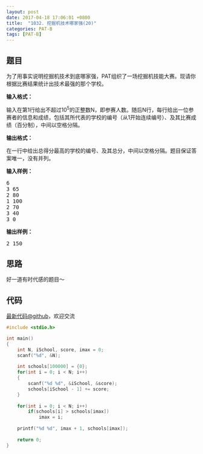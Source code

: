 ```yaml
---
layout: post
date: 2017-04-18 17:06:01 +0800
title:  "1032. 挖掘机技术哪家强(20)"
categories: PAT-B
tags: [PAT-B]
---
```


## 题目

<div id="problemContent">
<p>
为了用事实说明挖掘机技术到底哪家强，PAT组织了一场挖掘机技能大赛。现请你根据比赛结果统计出技术最强的那个学校。</p>
<p><b>
输入格式：
</b></p>
<p>
输入在第1行给出不超过10<sup>5</sup>的正整数N，即参赛人数。随后N行，每行给出一位参赛者的信息和成绩，包括其所代表的学校的编号（从1开始连续编号）、及其比赛成绩（百分制），中间以空格分隔。
</p>
<p><b>
输出格式：
</b></p>
<p>
在一行中给出总得分最高的学校的编号、及其总分，中间以空格分隔。题目保证答案唯一，没有并列。
</p>
<b>输入样例：</b><pre>
6
3 65
2 80
1 100
2 70
3 40
3 0
</pre>
<b>输出样例：</b><pre>
2 150
</pre>
</div>

## 思路

好一道有时代感的题目～

## 代码

[最新代码@github](https://github.com/OliverLew/PAT/blob/master/PATBasic/1032.c)，欢迎交流
```c
#include <stdio.h>

int main()
{
    int N, iSchool, score, imax = 0;
    scanf("%d", &N);
    
    int schools[100000] = {0};
    for(int i = 0; i < N; i++)
    {
        scanf("%d %d", &iSchool, &score);
        schools[iSchool - 1] += score;
    }
    
    for(int i = 0; i < N; i++) 
        if(schools[i] > schools[imax])
            imax = i;
    
    printf("%d %d", imax + 1, schools[imax]);
    
    return 0;
}

```
